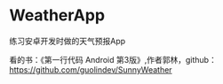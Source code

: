 # WeatherApp
练习安卓开发时做的天气预报App

看的书：《第一行代码 Android 第3版》,作者郭林，github：https://github.com/guolindev/SunnyWeather